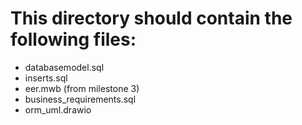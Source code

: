 # This directory should contain the following files: 

* databasemodel.sql
* inserts.sql
* eer.mwb (from milestone 3)
* business_requirements.sql
* orm_uml.drawio
